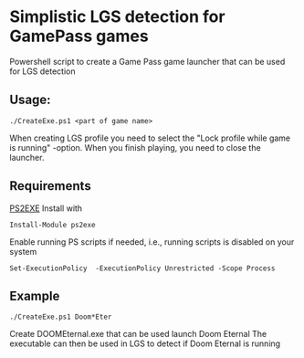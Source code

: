 # Simplistic LGS detection for GamePass games
Powershell script to create a Game Pass game  launcher that can be used for  LGS detection

## Usage:
```
./CreateExe.ps1 <part of game name>
```

When creating LGS profile you need to select the "Lock profile while game is running" -option. When you finish playing, you need to close the launcher.


## Requirements

  [PS2EXE](https://github.com/MScholtes/PS2EXE)
  Install with
```
Install-Module ps2exe
```

  Enable running PS scripts if needed, i.e., running scripts is disabled on your system
```
Set-ExecutionPolicy  -ExecutionPolicy Unrestricted -Scope Process
```

## Example
```
./CreateExe.ps1 Doom*Eter
```
  Create DOOMEternal.exe that can be  used launch Doom Eternal
  The executable can then be used in LGS to detect if Doom Eternal is running
